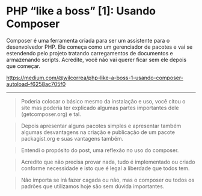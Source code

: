 # PHP “like a boss” [1]: Usando Composer

Composer é uma ferramenta criada para ser um assistente para o desenvolvedor PHP. Ele começa como um gerenciador de pacotes e vai se estendendo pelo projeto tratando carregamentos de documentos e armazenando scripts. Acredite, você não vai querer ficar sem ele depois que começar.

https://medium.com/@wilcorrea/php-like-a-boss-1-usando-composer-autoload-f6258ac705f0

----
>Poderia colocar o básico mesmo da instalação e uso, você citou o site mas poderia ter explicado algumas partes importantes dele (getcomposer.org) e tal.
 
>Depois apresentar alguns pacotes simples e apresentar também algumas desvantagens na criação e publicação de um pacote packagist.org e suas vantagens também.
 
>Entendi o propósito do post, uma reflexão no uso do composer.
 
>Acredito que não precisa provar nada, tudo é implementado ou criado conforme necessidade e isto que é legal a liberdade que todos tem.
 
>Não importa se irá fazer cagada ou não, mas o composer ou todos os padrões que utilizamos hoje são sem dúvida importantes.

